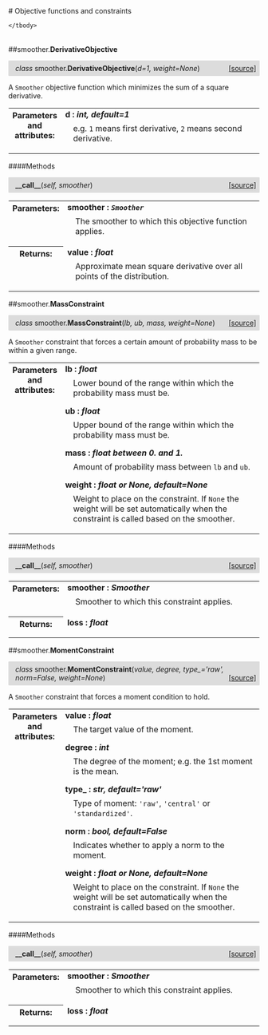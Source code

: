 <script src="https://cdn.mathjax.org/mathjax/latest/MathJax.js?config=TeX-AMS-MML_HTMLorMML" type="text/javascript"></script>

<link rel="stylesheet" href="https://assets.readthedocs.org/static/css/readthedocs-doc-embed.css" type="text/css" />

<style>
    a.src-href {
        float: right;
    }
    p.attr {
        margin-top: 0.5em;
        margin-left: 1em;
    }
    p.func-header {
        background-color: gainsboro;
        border-radius: 0.1em;
        padding: 0.5em;
        padding-left: 1em;
    }
    table.field-table {
        border-radius: 0.1em
    }
</style># Objective functions and constraints

<table class="docutils field-list field-table" frame="void" rules="none">
    <col class="field-name" />
    <col class="field-body" />
    <tbody valign="top">
        
    </tbody>
</table>



##smoother.**DerivativeObjective**

<p class="func-header">
    <i>class</i> smoother.<b>DerivativeObjective</b>(<i>d=1, weight=None</i>) <a class="src-href" target="_blank" href="https://github.com/dsbowen/smoother/blob/master/smoother/utils.py#L6">[source]</a>
</p>

A `Smoother` objective function which minimizes the sum of a square
derivative.

<table class="docutils field-list field-table" frame="void" rules="none">
    <col class="field-name" />
    <col class="field-body" />
    <tbody valign="top">
        <tr class="field">
    <th class="field-name"><b>Parameters and attributes:</b></td>
    <td class="field-body" width="100%"><b>d : <i>int, default=1</i></b>
<p class="attr">
    e.g. <code>1</code> means first derivative, <code>2</code> means second derivative.
</p></td>
</tr>
    </tbody>
</table>



####Methods



<p class="func-header">
    <i></i> <b>__call__</b>(<i>self, smoother</i>) <a class="src-href" target="_blank" href="https://github.com/dsbowen/smoother/blob/master/smoother/utils.py#L20">[source]</a>
</p>



<table class="docutils field-list field-table" frame="void" rules="none">
    <col class="field-name" />
    <col class="field-body" />
    <tbody valign="top">
        <tr class="field">
    <th class="field-name"><b>Parameters:</b></td>
    <td class="field-body" width="100%"><b>smoother : <i><code>Smoother</code></i></b>
<p class="attr">
    The smoother to which this objective function applies.
</p></td>
</tr>
<tr class="field">
    <th class="field-name"><b>Returns:</b></td>
    <td class="field-body" width="100%"><b>value : <i>float</i></b>
<p class="attr">
    Approximate mean square derivative over all points of the distribution.
</p></td>
</tr>
    </tbody>
</table>



##smoother.**MassConstraint**

<p class="func-header">
    <i>class</i> smoother.<b>MassConstraint</b>(<i>lb, ub, mass, weight=None</i>) <a class="src-href" target="_blank" href="https://github.com/dsbowen/smoother/blob/master/smoother/utils.py#L39">[source]</a>
</p>

A `Smoother` constraint that forces a certain amount of probability mass
to be within a given range.

<table class="docutils field-list field-table" frame="void" rules="none">
    <col class="field-name" />
    <col class="field-body" />
    <tbody valign="top">
        <tr class="field">
    <th class="field-name"><b>Parameters and attributes:</b></td>
    <td class="field-body" width="100%"><b>lb : <i>float</i></b>
<p class="attr">
    Lower bound of the range within which the probability mass must be.
</p>
<b>ub : <i>float</i></b>
<p class="attr">
    Upper bound of the range within which the probability mass must be.
</p>
<b>mass : <i>float between 0. and 1.</i></b>
<p class="attr">
    Amount of probability mass between <code>lb</code> and <code>ub</code>.
</p>
<b>weight : <i>float or None, default=None</i></b>
<p class="attr">
    Weight to place on the constraint. If <code>None</code> the weight will be set automatically when the constraint is called based on the smoother.
</p></td>
</tr>
    </tbody>
</table>



####Methods



<p class="func-header">
    <i></i> <b>__call__</b>(<i>self, smoother</i>) <a class="src-href" target="_blank" href="https://github.com/dsbowen/smoother/blob/master/smoother/utils.py#L64">[source]</a>
</p>



<table class="docutils field-list field-table" frame="void" rules="none">
    <col class="field-name" />
    <col class="field-body" />
    <tbody valign="top">
        <tr class="field">
    <th class="field-name"><b>Parameters:</b></td>
    <td class="field-body" width="100%"><b>smoother : <i>Smoother</i></b>
<p class="attr">
    Smoother to which this constraint applies.
</p></td>
</tr>
<tr class="field">
    <th class="field-name"><b>Returns:</b></td>
    <td class="field-body" width="100%"><b>loss : <i>float</i></b>
<p class="attr">
    
</p></td>
</tr>
    </tbody>
</table>



##smoother.**MomentConstraint**

<p class="func-header">
    <i>class</i> smoother.<b>MomentConstraint</b>(<i>value, degree, type_='raw', norm=False, weight=None</i>) <a class="src-href" target="_blank" href="https://github.com/dsbowen/smoother/blob/master/smoother/utils.py#L80">[source]</a>
</p>

A `Smoother` constraint that forces a moment condition to hold.

<table class="docutils field-list field-table" frame="void" rules="none">
    <col class="field-name" />
    <col class="field-body" />
    <tbody valign="top">
        <tr class="field">
    <th class="field-name"><b>Parameters and attributes:</b></td>
    <td class="field-body" width="100%"><b>value : <i>float</i></b>
<p class="attr">
    The target value of the moment.
</p>
<b>degree : <i>int</i></b>
<p class="attr">
    The degree of the moment; e.g. the 1st moment is the mean.
</p>
<b>type_ : <i>str, default='raw'</i></b>
<p class="attr">
    Type of moment: <code>'raw'</code>, <code>'central'</code> or <code>'standardized'</code>.
</p>
<b>norm : <i>bool, default=False</i></b>
<p class="attr">
    Indicates whether to apply a norm to the moment.
</p>
<b>weight : <i>float or None, default=None</i></b>
<p class="attr">
    Weight to place on the constraint. If <code>None</code> the weight will be set automatically when the constraint is called based on the smoother.
</p></td>
</tr>
    </tbody>
</table>



####Methods



<p class="func-header">
    <i></i> <b>__call__</b>(<i>self, smoother</i>) <a class="src-href" target="_blank" href="https://github.com/dsbowen/smoother/blob/master/smoother/utils.py#L109">[source]</a>
</p>



<table class="docutils field-list field-table" frame="void" rules="none">
    <col class="field-name" />
    <col class="field-body" />
    <tbody valign="top">
        <tr class="field">
    <th class="field-name"><b>Parameters:</b></td>
    <td class="field-body" width="100%"><b>smoother : <i>Smoother</i></b>
<p class="attr">
    Smoother to which this constraint applies.
</p></td>
</tr>
<tr class="field">
    <th class="field-name"><b>Returns:</b></td>
    <td class="field-body" width="100%"><b>loss : <i>float</i></b>
<p class="attr">
    
</p></td>
</tr>
    </tbody>
</table>

